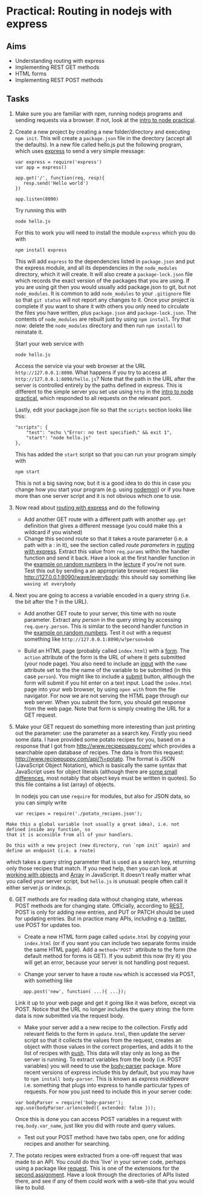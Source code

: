# Practical: Routing in nodejs with express

## Aims

* Understanding routing with express
* Implementing REST GET methods
* HTML forms
* Implementing REST POST methods


## Tasks

1. Make sure you are familiar with npm, running nodejs programs and sending requests via a
   browser. If not, look at the [intro to node practical](../node_intro/). 

2. Create a new project by creating a new folder/directory and executing `npm init`. This will
   create a `package.json` file in the directory (accept all the defaults). In a new file
   called hello.js put the following program, which uses [express](https://expressjs.com/) to send a
   very simple message: 

    ```
    var express = require('express')
    var app = express()

    app.get('/', function(req, resp){
       resp.send('Hello world')
    })

    app.listen(8090)
    ```

    Try running this with
    
    ```
    node hello.js
    ```

    For this to work you will need to install the module `express` which you do with
    
    ```
    npm install express
    ```
    
    This will add `express` to the dependencies listed in `package.json` and put the express module,
    and all its dependencies in the `node_modules` directory, which it will create. It will also
    create a `package-lock.json` file which records the exact version of the packages that you are
    using. If you are using git then you would usually add package.json to git, but not
    `node_modules`. It is common to add `node_modules` to your `.gitignore` file so that `git status` will
    not report any changes to it. Once your project is complete if you want to share it with others you only need to circulate the files
    you have written, plus `package.json` and `package-lock.json`. The contents of `node_modules`
    are rebuilt just by using `npm install`. Try that now: delete the `node_modules` directory and
    then run `npm install` to reinstate it.
    
    Start your web service with
    
    ```
    node hello.js
    ```
    
    Access the service via your web browser at the URL `http://127.0.0.1:8090`. What happens if you try
    to access at `http://127.0.0.1:8090/hello.js`? Note that the path in the URL after the server is
    controlled entirely by the paths defined in express. This is different to the simple server you set
    use using `http` in the [intro to node practical](../node_intro/), which responded to all requests
    on the relevant port.
    
    Lastly, edit your package.json file so that the `scripts` section looks like this:
    
    ```
    "scripts": {
        "test": "echo \"Error: no test specified\" && exit 1",
        "start": "node hello.js"
    },
    ```
    
    This has added the `start` script so that you can run your program simply with
    
    ```
    npm start
    ```
    
    This is not a big saving now, but it is a good idea to do this in case you change how you
    start your program (e.g. using [nodemon](https://www.npmjs.com/package/nodemon)) or if you have
    more than one server script and it is not obvious which one to use.


3. Now read about [routing with express](https://expressjs.com/en/guide/routing.html) and do the following

    * Add another GET route with a different path with another `app.get` definition that gives a
      different message (you could make this a wildcard if you wished)
    * Change this second route so that it takes a route parameter (i.e. a path with a : in it), see
      the section called _route parameters_ in [routing with
      express](https://expressjs.com/en/guide/routing.html). Extract this value from `req.params`
      within the handler function and send it back. Have a look at the first handler function in the
      [example on random numbers][random] in the [lecture][] if you're not
      sure. Test this out by sending a an appropriate browser request like
      <http://127.0.0.1:8090/wave/everybody>: this should say something like `waving at everybody`

4. Next you are going to access a variable encoded in a query string (i.e. the bit after the ? in
   the URL).
   
     * Add another GET route to your server, this time with no route parameter. Extract any _person_
     in the query string by accessing `req.query.person`. This is similar to the second handler
     function in the [example on random numbers][random]. Test it out with a request something like
     `http://127.0.0.1:8090/w?person=bob`
         
     * Build an HTML page (probably called `index.html`) with a
     [form](https://developer.mozilla.org/en-US/docs/Web/HTML/Element/form). The `action` attribute
     of the form is the URL of where it gets submitted (your node page). You also need to include
     an [input](https://developer.mozilla.org/en-US/docs/Web/HTML/Element/input) with the `name`
     attribute set to the the name of the variable to be submitted (in this case `person`). You
     might like to include a
     [submit](https://developer.mozilla.org/en-US/docs/Web/HTML/Element/input/submit) button,
     although the form will submit if you hit enter on a text input. 
     Load the `index.html` page into your web browser, by using `open with` from the file
     navigator. For now we are not serving the HTML page through our web server. 
     When you submit the form, you
     should get response from the web page. Note that form is simply creating the URL for a GET request.


5.   Make your GET request do something more interesting than just printing out the parameter: use the
   parameter as a search key. Firstly you need some data. I have provided some potato recipes for
   you, based on a response that I got from <http://www.recipepuppy.com/> which provides a
   searchable open database of recipes. The data is from this request:
   <http://www.recipepuppy.com/api/?i=potato>. The format is JSON (JavaScript Object Notation),
   which is basically the same syntax that JavaScript uses for object literals (although there are
   [some small
   differences](https://developer.mozilla.org/en-US/docs/Web/JavaScript/Reference/Global_Objects/JSON),
   most notably that object keys must be written in quotes). So this file contains a list (array) of
   objects.
   
     In nodejs you can use `require` for modules, but also for JSON data, so you can simply write
   
     ```
     var recipes = require('./potato_recipes.json');
     ```
   
    Make this a global variable (not usually a great idea), i.e. not defined inside any function, so
    that it is accesible from all of your handlers. 
   
    Do this with a new project (new directory, run `npm init` again) and define an endpoint (i.e. a route)
   which takes a query string parameter that is used as a search key, returning only those recipes
   that match. If you need help, then you can look at [working with
   objects](https://developer.mozilla.org/en-US/docs/Web/JavaScript/Guide/Working_with_Objects) and
   [Array](https://developer.mozilla.org/en-US/docs/Web/JavaScript/Reference/Global_Objects/Array)
   in JavaScript. It doesn't really matter what you called your server script, but `hello.js` is
   unusual: people often call it either server.js or index.js. 

6.  GET methods are for reading data without changing state, whereas POST methods are for changing
   state. Officially, according to
   [REST](https://en.wikipedia.org/wiki/Representational_state_transfer), POST is only for adding new
   entries, and PUT or PATCH should be used for updating entries. But in practice many APIs,
   including e.g. [twitter](https://developer.twitter.com/en/docs/api-reference-index), use POST for
   updates too.
   
    * Create a new HTML form page called `update.html` by copying your `index.html` (or if you want you can include two separate
     forms inside the same HTML page). Add a `method='POST'` attribute to the form (the default
     method for forms is GET). If you submit this now (try it) you will get an error, because your
     server is not handling post request. 
     
    * Change your server to have a route `new` which is accessed via POST, with something like
    ```
       app.post('new', function( ...){ ...});
    ```
      Link it up to your web page and get it going like it was before, except via POST. Notice that
   the URL no longer includes the query string: the form data is now submitted via the request body.
   
    * Make your server add a a new recipe to the collection. Firstly add relevant fields to the form
     in `update.html`, then update the server script so that it collects the values from the
     request, creates an object with those values in the correct properties, and adds it to the list
     of recipes with
     [push](https://developer.mozilla.org/en-US/docs/Web/JavaScript/Reference/Global_Objects/Array/push). This
     data will stay only as long as the server is running. To extract variables from the body
     (i.e. POST variables) you will need to use the
     [body-parser](https://www.npmjs.com/package/body-parser) package. More recent versions of
     express include this by default, but you may have to `npm install body-parser`. This is known
     as _express middleware_ i.e. something that plugs into express to handle particular types of
     requests. For now you just need to include this in your server code:
     ```
     var bodyParser = require('body-parser');
     app.use(bodyParser.urlencoded({ extended: false }));
     ```
     Once this is done you can access POST variables in a request with `req.body.var_name`, just
     like you did with route and query values.
     
     
    * Test out your POST method: have two tabs open, one for adding recipes and another for searching.


7. The potato recipes were extracted from a one-off request that was made to an API. You could do
   this 'live' in your server code, perhaps using a package like
   [request](https://www.npmjs.com/package/request). This is one of the extensions for the [second
   assignment](https://github.com/stevenaeola/gitpitch/tree/master/prog/assessment_2_prog_1819). Have
   a look through the directories of APIs listed there, and see if any of them could work with a
   web-site that you would like to build.

[lecture]: https://github.com/stevenaeola/gitpitch/tree/master/prog/js_intro_node/README.md
[random]: https://github.com/stevenaeola/gitpitch/blob/master/prog/js_intro_node/express_parameters.js

